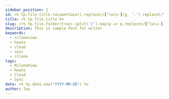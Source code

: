 ```yaml
---
sidebar_position: 1
id: <% tp.file.title.toLowerCase().replace(/[^\w\s-]/g, '-').replace(/\s+/g, '-').replace(/-+/g, '-').replace(/^-|-$/g, '') %>
title: <% tp.file.title %>
slug: /<% tp.file.folder(true).split('/').map(p => p.replace(/[^\w\s-]/g, '').replace(/\s+/g, '-').replace(/-+/g, '-').toLowerCase()).join('/') %>/<% tp.file.title.toLowerCase().replace(/[^\w\s-]/g, '-').replace(/\s+/g, '-').replace(/-+/g, '-').replace(/^-|-$/g, '') %>
description: This is sample Post for writer
keywords:
  - rcloneview
  - howto
  - cloud
  - sync
  - rclone
tags:
  - RcloneView
  - howto
  - Cloud
  - Sync
date: <% tp.date.now("YYYY-MM-DD") %>
author: Jay
---
```

